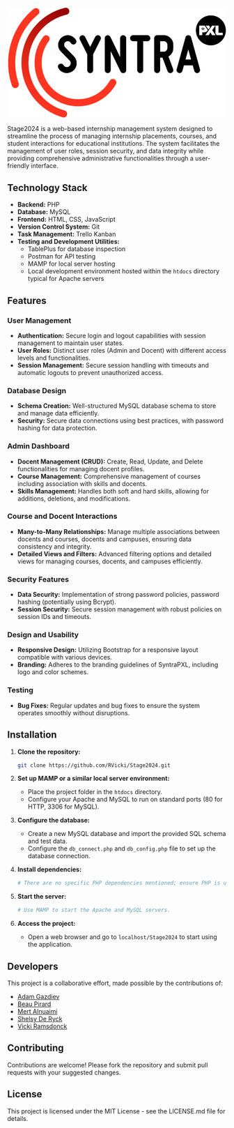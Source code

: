 <p align="center"><a href="https://github.com/Maysker/Stage2024" target="_blank"><img src="https://raw.githubusercontent.com/Maysker/Stage2024/main/assets/logo.png" width="500" alt="Squad Scope Logo"></a></p>

Stage2024 is a web-based internship management system designed to streamline the process of managing internship placements, courses, and student interactions for educational institutions. The system facilitates the management of user roles, session security, and data integrity while providing comprehensive administrative functionalities through a user-friendly interface.

## Technology Stack

- **Backend:** PHP
- **Database:** MySQL
- **Frontend:** HTML, CSS, JavaScript
- **Version Control System:** Git
- **Task Management:** Trello Kanban
- **Testing and Development Utilities:**
  - TablePlus for database inspection
  - Postman for API testing
  - MAMP for local server hosting
  - Local development environment hosted within the `htdocs` directory typical for Apache servers

## Features

### User Management
- **Authentication:** Secure login and logout capabilities with session management to maintain user states.
- **User Roles:** Distinct user roles (Admin and Docent) with different access levels and functionalities.
- **Session Management:** Secure session handling with timeouts and automatic logouts to prevent unauthorized access.

### Database Design
- **Schema Creation:** Well-structured MySQL database schema to store and manage data efficiently.
- **Security:** Secure data connections using best practices, with password hashing for data protection.

### Admin Dashboard
- **Docent Management (CRUD):** Create, Read, Update, and Delete functionalities for managing docent profiles.
- **Course Management:** Comprehensive management of courses including association with skills and docents.
- **Skills Management:** Handles both soft and hard skills, allowing for additions, deletions, and modifications.

### Course and Docent Interactions
- **Many-to-Many Relationships:** Manage multiple associations between docents and courses, docents and campuses, ensuring data consistency and integrity.
- **Detailed Views and Filters:** Advanced filtering options and detailed views for managing courses, docents, and campuses efficiently.

### Security Features
- **Data Security:** Implementation of strong password policies, password hashing (potentially using Bcrypt).
- **Session Security:** Secure session management with robust policies on session IDs and timeouts.

### Design and Usability
- **Responsive Design:** Utilizing Bootstrap for a responsive layout compatible with various devices.
- **Branding:** Adheres to the branding guidelines of SyntraPXL, including logo and color schemes.

### Testing
- **Bug Fixes:** Regular updates and bug fixes to ensure the system operates smoothly without disruptions.

## Installation

1. **Clone the repository:**
   ```bash
   git clone https://github.com/RVicki/Stage2024.git
   ```
2. **Set up MAMP or a similar local server environment:**
   - Place the project folder in the `htdocs` directory.
   - Configure your Apache and MySQL to run on standard ports (80 for HTTP, 3306 for MySQL).

3. **Configure the database:**
   - Create a new MySQL database and import the provided SQL schema and test data.
   - Configure the `db_connect.php` and `db_config.php` file to set up the database connection.

4. **Install dependencies:**
   ```bash
   # There are no specific PHP dependencies mentioned; ensure PHP is updated and configured correctly.
   ```

5. **Start the server:**
   ```bash
   # Use MAMP to start the Apache and MySQL servers.
   ```

6. **Access the project:**
   - Open a web browser and go to `localhost/Stage2024` to start using the application.

## Developers

This project is a collaborative effort, made possible by the contributions of:

- [Adam Gazdiev](https://github.com/Maysker)
- [Beau Pirard](https://github.com/beaupirard)
- [Mert Alnuaimi](https://github.com/MertCode)
- [Shelsy De Ryck](https://github.com/ShelsyDeRyck)
- [Vicki Ramsdonck](https://github.com/RVicki)

## Contributing

Contributions are welcome! Please fork the repository and submit pull requests with your suggested changes.

## License

This project is licensed under the MIT License - see the LICENSE.md file for details.


